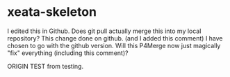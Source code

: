 # xeata-skeleton
I edited this in Github.  Does git pull actually merge this into my local repository?
This change done on github. (and I added this comment)
I have chosen to go with the github version.  Will this P4Merge now just magically "fix" everything (including this comment)?

ORIGIN TEST from testing.